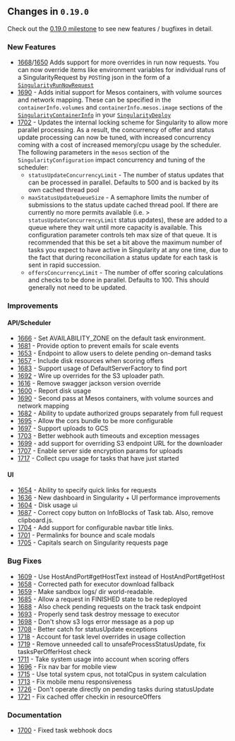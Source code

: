 ## Changes in `0.19.0`

Check out the [0.19.0 milestone](https://github.com/HubSpot/Singularity/milestone/32?closed=1) to see new features / bugfixes in detail.

### New Features 

- [1668](https://github.com/HubSpot/Singularity/pull/1668)/[1650](https://github.com/HubSpot/Singularity/pull/1650) Adds support for more overrides in run now requests. You can now override items like environment variables for individual runs of a SingularityRequest by `POST`ing json in the form of a [`SingularityRunNowRequest`](https://github.com/HubSpot/Singularity/blob/master/SingularityBase/src/main/java/com/hubspot/singularity/api/SingularityRunNowRequest.java)
- [1690](https://github.com/HubSpot/Singularity/pull/1690) - Adds initial support for Mesos containers, with volume sources and network mapping. These can be specified
in the `containerInfo.volumes` and `containerInfo.mesos.image` sections of the [`SingularityContainerInfo`](https://github.com/HubSpot/Singularity/blob/master/SingularityBase/src/main/java/com/hubspot/mesos/SingularityContainerInfo.java) in your [`SingularityDeploy`](https://github.com/HubSpot/Singularity/blob/master/SingularityBase/src/main/java/com/hubspot/singularity/SingularityDeploy.java)
- [1702](https://github.com/HubSpot/Singularity/pull/1702) - Updates the internal locking scheme for Singularity to allow more parallel processing. As a result, the concurrency of offer and status update processing can now be tuned, with increased concurrency coming with a cost of increased memory/cpu usage by the scheduler. The following parameters in the `mesos` section of the `SingularityConfiguration` impact concurrency and tuning of the scheduler:
	- `statusUpdateConcurrencyLimit` - The number of status updates that can be processed in parallel. Defaults to 500 and is backed by its own cached thread pool
	- `maxStatusUpdateQueueSize` - A semaphore limits the number of submissions to the status update cached thread pool. If there are currently no more permits available (i.e. > `statusUpdateConcurrencyLimit` status updates), these are added to a queue where they wait until more capacity is available. This configuration parameter controls teh max size of that queue. It is recommended that this be set a bit above the maximum number of tasks you expect to have active in Singularity at any one time, due to the fact that during reconciliation a status update for each task is sent in rapid succession.
	- `offersConcurrencyLimit` - The number of offer scoring calculations and checks to be done in parallel. Defaults to 100. This should generally not need to be updated.


### Improvements

#### API/Scheduler


- [1666](https://github.com/HubSpot/Singularity/pull/1666) - Set AVAILABILITY_ZONE on the default task environment.
- [1681](https://github.com/HubSpot/Singularity/pull/1681) - Provide option to prevent emails for scale events
- [1653](https://github.com/HubSpot/Singularity/pull/1653) - Endpoint to allow users to delete pending on-demand tasks
- [1657](https://github.com/HubSpot/Singularity/pull/1657) - Include disk resources when scoring offers
- [1683](https://github.com/HubSpot/Singularity/pull/1683) - Support usage of DefaultServerFactory to find port
- [1692](https://github.com/HubSpot/Singularity/pull/1692) - Wire up overrides for the S3 uploader path.
- [1616](https://github.com/HubSpot/Singularity/pull/1616) - Remove swagger jackson version override
- [1600](https://github.com/HubSpot/Singularity/pull/1600) - Report disk usage
- [1690](https://github.com/HubSpot/Singularity/pull/1690) - Second pass at Mesos containers, with volume sources and network mapping
- [1682](https://github.com/HubSpot/Singularity/pull/1682) - Ability to update authorized groups separately from full request
- [1695](https://github.com/HubSpot/Singularity/pull/1695) - Allow the cors bundle to be more configurable
- [1697](https://github.com/HubSpot/Singularity/pull/1697) - Support uploads to GCS
- [1703](https://github.com/HubSpot/Singularity/pull/1703) - Better webhook auth timeouts and exception messages
- [1699](https://github.com/HubSpot/Singularity/pull/1699) - add support for overriding S3 endpoint URL for the downloader
- [1707](https://github.com/HubSpot/Singularity/pull/1707) - Enable server side encryption params for uploads
- [1717](https://github.com/HubSpot/Singularity/pull/1717) - Collect cpu usage for tasks that have just started

#### UI

- [1654](https://github.com/HubSpot/Singularity/pull/1654) - Ability to specify quick links for requests
- [1636](https://github.com/HubSpot/Singularity/pull/1636) - New dashboard in Singularity + UI performance improvements
- [1604](https://github.com/HubSpot/Singularity/pull/1604) - Disk usage ui
- [1687](https://github.com/HubSpot/Singularity/pull/1687) - Correct copy button on InfoBlocks of Task tab. Also, remove clipboard.js.
- [1704](https://github.com/HubSpot/Singularity/pull/1704) - Add support for configurable navbar title links.
- [1701](https://github.com/HubSpot/Singularity/pull/1701) - Permalinks for bounce and scale modals
- [1705](https://github.com/HubSpot/Singularity/pull/1705) - Capitals search on Singularity requests page

### Bug Fixes

- [1609](https://github.com/HubSpot/Singularity/pull/1609) - Use HostAndPort#getHostText instead of HostAndPort#getHost
- [1658](https://github.com/HubSpot/Singularity/pull/1658) - Corrected path for executor download fallback
- [1659](https://github.com/HubSpot/Singularity/pull/1659) - Make sandbox logs/ dir world-readable.
- [1685](https://github.com/HubSpot/Singularity/pull/1685) - Allow a request in FINISHED state to be redeployed
- [1688](https://github.com/HubSpot/Singularity/pull/1688) - Also check pending requests on the track task endpoint
- [1693](https://github.com/HubSpot/Singularity/pull/1693) - Properly send task destroy message to executor
- [1698](https://github.com/HubSpot/Singularity/pull/1698) - Don't show s3 logs error message as a pop up
- [1708](https://github.com/HubSpot/Singularity/pull/1708) - Better catch for statusUpdate exceptions
- [1718](https://github.com/HubSpot/Singularity/pull/1718) - Account for task level overrides in usage collection
- [1719](https://github.com/HubSpot/Singularity/pull/1719) - Remove unneeded call to unsafeProcessStatusUpdate, fix tasksPerOfferHost check
- [1711](https://github.com/HubSpot/Singularity/pull/1711) - Take system usage into account when scoring offers
- [1696](https://github.com/HubSpot/Singularity/pull/1696) - Fix nav bar for mobile view
- [1715](https://github.com/HubSpot/Singularity/pull/1715) - Use total system cpus, not totalCpus in system calculation
- [1713](https://github.com/HubSpot/Singularity/pull/1713) - Fix mobile menu responsiveness
- [1726](https://github.com/HubSpot/Singularity/pull/1726) - Don't operate directly on pending tasks during statusUpdate
- [1721](https://github.com/HubSpot/Singularity/pull/1721) - Fix cached offer checkin in resourceOffers

### Documentation

- [1700](https://github.com/HubSpot/Singularity/pull/1700) - Fixed task webhook docs
